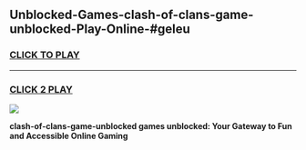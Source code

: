 
## Unblocked-Games-clash-of-clans-game-unblocked-Play-Online-#geleu
<h3>
<a href="https://premium.freeplayer.one?title=clash-of-clans-game-unblocked&ref=27F">CLICK TO PLAY</a></h3>
<hr>

<h3>
<a href="https://premium.freeplayer.one?title=clash-of-clans-game-unblocked&ref=27F">CLICK 2 PLAY</a>
  
</h3>

<a href="https://premium.freeplayer.one?title=clash-of-clans-game-unblocked&ref=27F"><img src="https://clearcache.store/games.png"></a>


**clash-of-clans-game-unblocked games unblocked: Your Gateway to Fun and Accessible Online Gaming**
